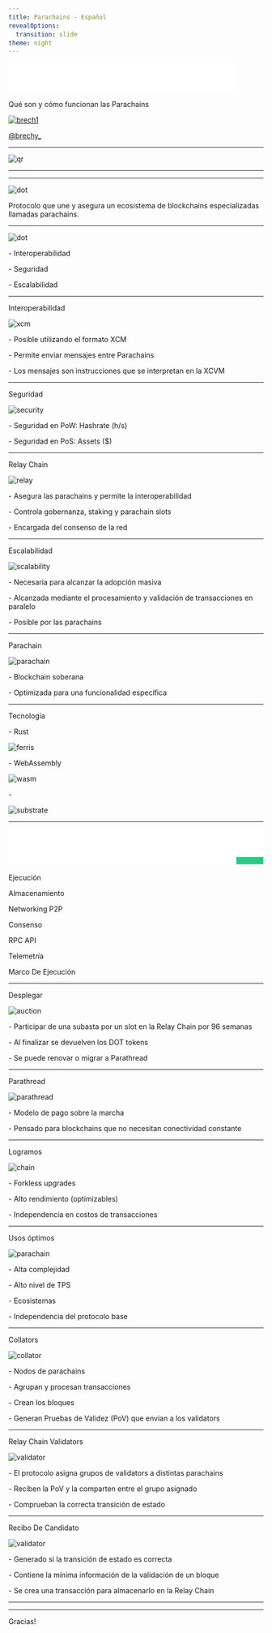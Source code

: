 ```yaml
---
title: Parachains - Español
revealOptions:
  transition: slide
theme: night
---
```


<div class="w-full h-full">
  <div class="flex mr-auto pb-24">
    <img class="h-12" alt="labitconf" src="./assets/img/labitconf.svg">
  </div>
  <p class="pb-12">Qué son y cómo funcionan las Parachains</p>
  <div class="flex mr-auto items-center">
    <a href="https://twitter.com/brechy_" target="_blank" class="flex items-center">
      <img class="w-36 h-36 rounded-full" alt="brech1" src="../assets/img/brech1.jpeg">
      <p class="text-2xl pl-4">@brechy_</p>  
    </a>
  </div>
</div>

----

<div class="flex flex-col w-full h-full justify-center items-center">
  <img class="w-6/12" alt="qr" src="../assets/img/qrcode.png">
</div>

---

<!-- .slide: data-background="../assets/img/parachains.svg" -->

----

<div class="flex flex-col w-full">
  <img class="h-20" alt="dot" src="../assets/img/polkadot-logo-white.svg">
  <p class="pt-8">Protocolo que une y asegura un ecosistema de blockchains especializadas llamadas parachains.</p>
</div>

----

<div class="flex flex-col w-full">
  <img class="h-20" alt="dot" src="../assets/img/polkadot-logo-white.svg">
  <div class="flex flex-col justify-start items-start w-full mt-12">
    <p>- Interoperabilidad</p>
    <p>- Seguridad</p>
    <p>- Escalabilidad</p>
  </div>
</div>

----

<div class="w-full h-full">
  <p>Interoperabilidad</p>
  <div class="flex justify-between">
    <div class="w-4/12">
      <img class="w-full" alt="xcm" src="../assets/img/xcm.svg">
    </div>
    <div class="flex flex-col w-6/12 justify-around text-left">
      <p class="text-2xl">- Posible utilizando el formato XCM</p>
      <p class="text-2xl">- Permite enviar mensajes entre Parachains</p>
      <p class="text-2xl">- Los mensajes son instrucciones que se interpretan en la XCVM</p>
    </div>
  </div>
</div>

----

<div class="w-full h-full">
  <p>Seguridad</p>
  <div class="flex justify-between">
    <img class="w-4/12" alt="security" src="../assets/img/security.svg">
    <div class="flex flex-col w-6/12 justify-around text-left">
      <p class="text-2xl">- Seguridad en PoW: Hashrate (h/s)</p>
      <p class="text-2xl">- Seguridad en PoS: Assets ($)</p>
    </div>
  </div>
</div>

----

<div class="w-full h-full">
  <p>Relay Chain</p>
  <div class="flex justify-between">
    <img class="w-4/12" alt="relay" src="../assets/img/relay-chain.svg">
    <div class="flex flex-col w-6/12 justify-around text-left">
      <p class="text-2xl">- Asegura las parachains y permite la interoperabilidad</p>
      <p class="text-2xl">- Controla gobernanza, staking y parachain slots</p>
      <p class="text-2xl">- Encargada del consenso de la red</p>
    </div>
  </div>
</div>

----

<div class="w-full h-full">
  <p>Escalabilidad</p>
  <div class="flex justify-between">
    <img class="w-4/12" alt="scalability" src="../assets/img/scalable.svg">
    <div class="flex flex-col w-6/12 justify-around text-left">
      <p class="text-2xl">- Necesaria para alcanzar la adopción masiva</p>
      <p class="text-2xl">- Alcanzada mediante el procesamiento y validación de transacciones en paralelo</p>
      <p class="text-2xl">- Posible por las parachains</p>
    </div>
  </div>
</div>

---

<div class="w-full h-full">
  <p>Parachain</p>
  <div class="flex w-full justify-around pt-8">
    <img class="w-4/12" alt="parachain" src="../assets/img/parachain-icon.svg">
    <div class="flex flex-col w-6/12 justify-around items-start text-left">
      <p class="text-2xl">- Blockchain soberana</p>
      <p class="text-2xl">- Optimizada para una funcionalidad específica</p>
    </div>
  </div>
</div>

----

<div class="w-full h-full">
  <p>Tecnología</p>
  <div class="flex flex-col">
    <div class="flex items-center">
      <p>- Rust</p>
      <img class="pl-4 w-2/12" alt="ferris" src="../assets/img/ferris-hand.svg">
    </div>
    <div class="flex items-center">
      <p>- WebAssembly</p>
      <img class="pl-4 w-1/12" alt="wasm" src="../assets/img/wasm-icon.png">
    </div>
    <div class="flex items-center">
      <p>- </p>
      <img class="pl-4 w-4/12" alt="substrate" src="../assets/img/substrate-logo.svg">
    </div>
  </div>
</div>

----

<div class="flex justify-center h-full w-full p-6">
  <img class="h-12" alt="logo" src="./assets/img/substrate-logo.svg">
</div>

<div class="grid grid-cols-3 gap-6 bg-emerald-500 rounded-lg p-3">
  <div class="flex items-center p-6 rounded-lg shadow-md bg-emerald-700 shadow-emerald-600 h-16 col-span-3 mb-2">
    <p class="text-xl font-medium w-full m-auto">Ejecución</p>
  </div>
  <div class="flex items-center p-6 rounded-lg shadow-md bg-emerald-800 shadow-emerald-600 h-16">
    <p class="text-xl font-medium w-full m-auto">Almacenamiento</p>
  </div>
  <div class="flex items-center p-6 rounded-lg shadow-md bg-emerald-800 shadow-emerald-600 h-16">
    <p class="text-xl font-medium w-full m-auto">Networking P2P</p>
  </div>
  <div class="flex items-center p-6 rounded-lg shadow-md bg-emerald-800 shadow-emerald-600 h-16">
    <p class="text-xl font-medium w-full m-auto">Consenso</p>
  </div>
  <div class="flex items-center p-6 rounded-lg shadow-md bg-emerald-800 shadow-emerald-600 h-16">
    <p class="text-xl font-medium w-full m-auto">RPC API</p>
  </div>
    <div class="flex items-center p-6 rounded-lg shadow-md bg-emerald-800 shadow-emerald-600 h-16">
    <p class="text-xl font-medium w-full m-auto">Telemetría</p>
  </div>
  <div class="flex items-center p-6 rounded-lg shadow-md bg-emerald-800 shadow-emerald-600 h-16">
    <p class="text-xl font-medium w-full m-auto">Marco De Ejecución</p>
  </div>
</div>

----

<div class="w-full h-full">
  <p>Desplegar</p>
  <div class="flex justify-between pt-8">
    <img class="w-3/12" alt="auction" src="../assets/img/auction.svg">
    <div class="flex flex-col w-8/12 justify-around items-start text-left">
      <p class="text-2xl">- Participar de una subasta por un slot en la Relay Chain por 96 semanas</p>
      <p class="text-2xl">- Al finalizar se devuelven los DOT tokens</p>
      <p class="text-2xl">- Se puede renovar o migrar a Parathread</p>
    </div>
  </div>
</div>

----

<div class="w-full h-full">
  <p>Parathread</p>
  <div class="flex justify-between pt-8">
    <img class="w-3/12" alt="parathread" src="../assets/img/parathread.svg">
    <div class="flex flex-col w-8/12 justify-around items-start text-left">
      <p class="text-2xl">- Modelo de pago sobre la marcha</p>
      <p class="text-2xl">- Pensado para blockchains que no necesitan conectividad constante</p>
    </div>
  </div>
</div>

----

<div class="w-full h-full">
  <p>Logramos</p>
  <div class="flex justify-between pt-8">
    <img class="w-3/12" alt="chain" src="../assets/img/single-chain.svg">
    <div class="flex flex-col w-8/12 justify-around items-start text-left">
      <p class="text-2xl">- Forkless upgrades</p>
      <p class="text-2xl">- Alto rendimiento (optimizables)</p>
      <p class="text-2xl">- Independencia en costos de transacciones</p>
    </div>
  </div>
</div>

----

<div class="w-full h-full">
  <p>Usos óptimos</p>
  <div class="flex w-full justify-around pt-8">
    <img class="w-4/12" alt="parachain" src="../assets/img/parachain-icon.svg">
    <div class="flex flex-col w-4/12 justify-around items-start text-left">
      <p class="text-2xl">- Alta complejidad</p>
      <p class="text-2xl">- Alto nivel de TPS</p>
      <p class="text-2xl">- Ecosistemas</p>
      <p class="text-2xl">- Independencia del protocolo base</p>
    </div>
  </div>
</div>

---

<div class="w-full h-full">
  <p>Collators</p>
  <div class="flex justify-between">
    <img class="w-4/12" alt="collator" src="../assets/img/collator.svg">
    <div class="flex flex-col min-h-full justify-around text-left">
      <p class="text-2xl">- Nodos de parachains</p>
      <p class="text-2xl">- Agrupan y procesan transacciones</p>
      <p class="text-2xl">- Crean los bloques</p>
      <p class="text-2xl">- Generan Pruebas de Validez (PoV) que envian a los validators</p>
    </div>
  </div>
</div>

----

<div class="w-full h-full">
  <p>Relay Chain Validators</p>
  <div class="flex justify-around h-full">
    <img class="w-4/12" alt="validator" src="../assets/img/validator.svg">
    <div class="flex flex-col min-h-full justify-around text-left">
      <p class="text-2xl">- El protocolo asigna grupos de validators a distintas parachains</p>
      <p class="text-2xl">- Reciben la PoV y la comparten entre el grupo asignado</p>
      <p class="text-2xl">- Comprueban la correcta transición de estado</p>
    </div>
  </div>
</div>

----

<div class="w-full h-full">
  <p>Recibo De Candidato</p>
  <div class="flex justify-around h-full">
    <img class="w-4/12" alt="validator" src="../assets/img/validator.svg">
    <div class="flex flex-col min-h-full justify-around text-left">
      <p class="text-2xl">- Generado si la transición de estado es correcta</p>
      <p class="text-2xl">- Contiene la mínima información de la validación de un bloque</p>
      <p class="text-2xl">- Se crea una transacción para almacenarlo en la Relay Chain</p>
    </div>
  </div>
</div>

----

<!-- .slide: data-background="../assets/img/parachains.svg" -->

----

<!-- .slide: data-background="../assets/img/parachains.svg" -->

<div class="flex flex-col w-full h-full justify-center items-center">
   <p>Gracias!</p>
</div>
